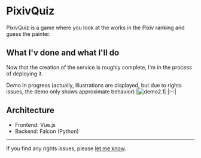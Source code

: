 # PixivQuiz
PixivQuiz is a game where you look at the works in the Pixiv ranking and guess the painter.

## What I'v done and what I'll do
Now that the creation of the service is roughly complete, I'm in the process of deploying it.

Demo in progress (actually, illustrations are displayed, but due to rights issues, the demo only shows approximate behavior)
|![demo2.1](https://user-images.githubusercontent.com/38023004/123744440-bfb19d00-d8e9-11eb-827e-fba359d2fd02.gif)|
|:-:|

## Architecture
- Frontend: Vue.js
- Backend: Falcon (Python)


---

If you find any rights issues, please [let me know](https://twitter.com/rita_rita_ritan).

